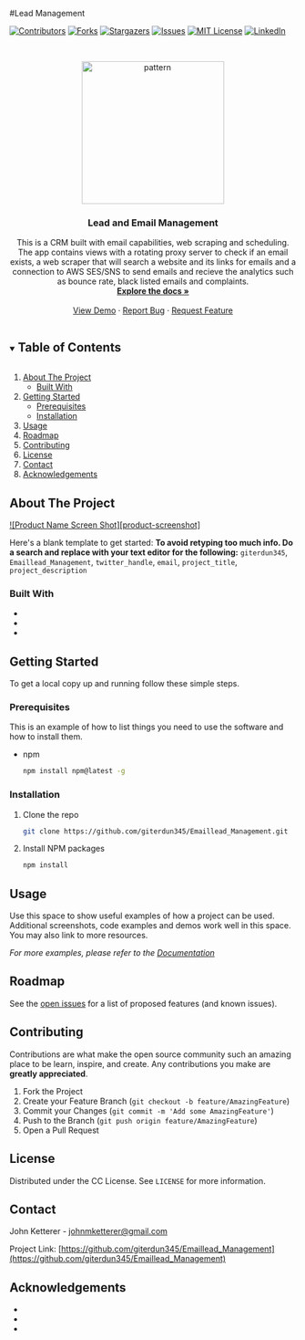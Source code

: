 #Lead Management

<!-- <img src="Lem_Pattern.png" alt='Lem Pattern'> -->

[![Contributors][contributors-shield]][contributors-url]
[![Forks][forks-shield]][forks-url]
[![Stargazers][stars-shield]][stars-url]
[![Issues][issues-shield]][issues-url]
[![MIT License][license-shield]][license-url]
[![LinkedIn][linkedin-shield]][linkedin-url]

<!-- PROJECT LOGO -->
<br />
<p align="center">
  <a href="https://github.com/giterdun345/EmailleadManagement">
    <img src="Lem_Pattern" alt="pattern" width="250" height="250">
  </a>

  <h3 align="center">Lead and Email Management</h3>

  <p align="center">
    This is a CRM built with email capabilities, web scraping and scheduling. The app contains views with a rotating proxy server to check if an email exists, a web scraper that will search a website and its links for emails and a connection to AWS SES/SNS to send emails and recieve the analytics such as bounce rate, black listed emails and complaints. 
    <br />
    <a href="https://github.com/giterdun345/Emaillead_Management"><strong>Explore the docs »</strong></a>
    <br />
    <br />
    <a href="https://github.com/giterdun345/Emaillead_Management">View Demo</a>
    ·
    <a href="https://github.com/giterdun345/Emaillead_Management/issues">Report Bug</a>
    ·
    <a href="https://github.com/giterdun345/Emaillead_Management/issues">Request Feature</a>
  </p>
</p>

<!-- TABLE OF CONTENTS -->
<details open="open">
  <summary><h2 style="display: inline-block">Table of Contents</h2></summary>
  <ol>
    <li>
      <a href="#about-the-project">About The Project</a>
      <ul>
        <li><a href="#built-with">Built With</a></li>
      </ul>
    </li>
    <li>
      <a href="#getting-started">Getting Started</a>
      <ul>
        <li><a href="#prerequisites">Prerequisites</a></li>
        <li><a href="#installation">Installation</a></li>
      </ul>
    </li>
    <li><a href="#usage">Usage</a></li>
    <li><a href="#roadmap">Roadmap</a></li>
    <li><a href="#contributing">Contributing</a></li>
    <li><a href="#license">License</a></li>
    <li><a href="#contact">Contact</a></li>
    <li><a href="#acknowledgements">Acknowledgements</a></li>
  </ol>
</details>

<!-- ABOUT THE PROJECT -->

## About The Project

[![Product Name Screen Shot][product-screenshot]](https://example.com)

Here's a blank template to get started:
**To avoid retyping too much info. Do a search and replace with your text editor for the following:**
`giterdun345`, `Emaillead_Management`, `twitter_handle`, `email`, `project_title`, `project_description`

### Built With

- []()
- []()
- []()

<!-- GETTING STARTED -->

## Getting Started

To get a local copy up and running follow these simple steps.

### Prerequisites

This is an example of how to list things you need to use the software and how to install them.

- npm
  ```sh
  npm install npm@latest -g
  ```

### Installation

1. Clone the repo
   ```sh
   git clone https://github.com/giterdun345/Emaillead_Management.git
   ```
2. Install NPM packages
   ```sh
   npm install
   ```

<!-- USAGE EXAMPLES -->

## Usage

Use this space to show useful examples of how a project can be used. Additional screenshots, code examples and demos work well in this space. You may also link to more resources.

_For more examples, please refer to the [Documentation](https://example.com)_

<!-- ROADMAP -->

## Roadmap

See the [open issues](https://github.com/giterdun345/Emaillead_Management/issues) for a list of proposed features (and known issues).

<!-- CONTRIBUTING -->

## Contributing

Contributions are what make the open source community such an amazing place to be learn, inspire, and create. Any contributions you make are **greatly appreciated**.

1. Fork the Project
2. Create your Feature Branch (`git checkout -b feature/AmazingFeature`)
3. Commit your Changes (`git commit -m 'Add some AmazingFeature'`)
4. Push to the Branch (`git push origin feature/AmazingFeature`)
5. Open a Pull Request

<!-- LICENSE -->

## License

Distributed under the CC License. See `LICENSE` for more information.

<!-- CONTACT -->

## Contact

John Ketterer - johnmketterer@gmail.com

Project Link: [https://github.com/giterdun345/Emaillead_Management](https://github.com/giterdun345/Emaillead_Management)

<!-- ACKNOWLEDGEMENTS -->

## Acknowledgements

- []()
- []()
- []()

<!-- MARKDOWN LINKS & IMAGES -->
<!-- https://www.markdownguide.org/basic-syntax/#reference-style-links -->

[contributors-shield]: https://img.shields.io/github/contributors/giterdun345/repo.svg?style=for-the-badge
[contributors-url]: https://github.com/giterdun345/repo/graphs/contributors
[forks-shield]: https://img.shields.io/github/forks/giterdun345/repo.svg?style=for-the-badge
[forks-url]: https://github.com/giterdun345/repo/network/members
[stars-shield]: https://img.shields.io/github/stars/giterdun345/repo.svg?style=for-the-badge
[stars-url]: https://github.com/giterdun345/repo/stargazers
[issues-shield]: https://img.shields.io/github/issues/giterdun345/repo.svg?style=for-the-badge
[issues-url]: https://github.com/giterdun345/repo/issues
[license-shield]: https://img.shields.io/github/license/giterdun345/repo.svg?style=for-the-badge
[license-url]: https://github.com/giterdun345/repo/blob/master/LICENSE.txt
[linkedin-shield]: https://img.shields.io/badge/-LinkedIn-black.svg?style=for-the-badge&logo=linkedin&colorB=555
[linkedin-url]: https://linkedin.com/in/jm-ketterer
